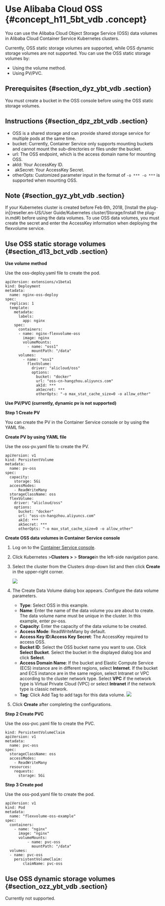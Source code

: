 # Use Alibaba Cloud OSS {#concept_h11_5bt_vdb .concept}

You can use the Alibaba Cloud Object Storage Service \(OSS\) data volumes in Alibaba Cloud Container Service Kubernetes clusters.

Currently, OSS static storage volumes are supported, while OSS dynamic storage volumes are not supported. You can use the OSS static storage volumes by:

-   Using the volume method.
-   Using PV/PVC.

## Prerequisites {#section_dyz_ybt_vdb .section}

You must create a bucket in the OSS console before using the OSS static storage volumes.

## Instructions {#section_dpz_zbt_vdb .section}

-   OSS is a shared storage and can provide shared storage service for multiple pods at the same time.
-   bucket: Currently, Container Service only supports mounting buckets and cannot mount the sub-directories or files under the bucket.
-   url: The OSS endpoint, which is the access domain name for mounting OSS.
-   akId: Your AccessKey ID.
-     akSecret: Your AccessKey Secret.
-   otherOpts: Customized parameter input in the format of `-o *** -o ***` is supported when mounting OSS.

## Note {#section_gyz_ybt_vdb .section}

If your Kubernetes cluster is created before Feb 6th, 2018, [Install the plug-in](reseller.en-US/User Guide/Kubernetes cluster/Storage/Install the plug-in.md#) before using the data volumes. To use OSS data volumes, you must create the secret and enter the AccessKey information when deploying the flexvolume service.

## Use OSS static storage volumes {#section_d13_bct_vdb .section}

**Use volume method**

Use the oss-deploy.yaml file to create the pod.

```
apiVersion: extensions/v1beta1
kind: Deployment
metadata:
  name: nginx-oss-deploy
spec:
  replicas: 1
  template:
    metadata:
      labels:
        app: nginx
    spec:
      containers:
      - name: nginx-flexvolume-oss
        image: nginx
        volumeMounts:
          - name: "oss1"
            mountPath: "/data"
      volumes:
        - name: "oss1"
          flexVolume:
            driver: "alicloud/oss"
            options:
              bucket: "docker"
              url: "oss-cn-hangzhou.aliyuncs.com"
              akId: ***
              akSecret: ***
              otherOpts: "-o max_stat_cache_size=0 -o allow_other"
```

**Use PV/PVC \(currently, dynamic pv is not supported\)**

**Step 1 Create PV**

You can create the PV in the Container Service console or by using the YAML file.

**Create PV by using YAML file**

Use the oss-pv.yaml file to create the PV.

```
apiVersion: v1
kind: PersistentVolume
metadata:
  name: pv-oss
spec:
  capacity:
    storage: 5Gi
  accessModes:
    - ReadWriteMany
  storageClassName: oss
  flexVolume:
    driver: "alicloud/oss"
    options:
      bucket: "docker"
      url: "oss-cn-hangzhou.aliyuncs.com"
      akId: ***
      akSecret: ***
      otherOpts: "-o max_stat_cache_size=0 -o allow_other"
```

**Create OSS data volumes in Container Service console**

1.  Log on to the [Container Service console](https://partners-intl.console.aliyun.com/#/cs).
2.  Click Kubernetes \>**Clusters \>** \> **Storage**in the left-side navigation pane.
3.  Select the cluster from the Clusters drop-down list and then click **Create** in the upper-right corner.

    ![](http://static-aliyun-doc.oss-cn-hangzhou.aliyuncs.com/assets/img/6938/15508194084683_en-US.png)

4.  The Create Data Volume dialog box appears. Configure the data volume parameters.

    -   **Type**: Select OSS in this example.
    -   **Name**: Enter the name of the data volume you are about to create. The data volume name must be unique in the cluster. In this example, enter pv-oss.
    -   **Capacity**: Enter the capacity of the data volume to be created.
    -   **Access Mode**: ReadWriteMany by default.
    -   **Access Key ID**/**Access Key Secret**: The AccessKey required to access OSS.
    -   **Bucket ID**: Select the OSS bucket name you want to use. Click **Select Bucket**. Select the bucket in the displayed dialog box and click **Select**.
    -   **Access Domain Name**: If the bucket and Elastic Compute Service \(ECS\) instance are in different regions, select **Internet**. If the bucket and ECS instance are in the same region, select Intranet or VPC according to the cluster network type. Select **VPC** if the network type is Virtual Private Cloud \(VPC\) or select **Intranet** if the network type is classic network.
    -   **Tag**: Click Add Tag to add tags for this data volume.
    ![](http://static-aliyun-doc.oss-cn-hangzhou.aliyuncs.com/assets/img/6938/15508194084684_en-US.png)

5.  Click **Create** after completing the configurations.

**Step 2 Create PVC**

Use the oss-pvc.yaml file to create the PVC.

```
kind: PersistentVolumeClaim
apiVersion: v1
metadata:
  name: pvc-oss
spec:
  storageClassName: oss
  accessModes:
    - ReadWriteMany
  resources:
    requests:
      storage: 5Gi
```

**Step 3 Create pod**

Use the oss-pod.yaml file to create the pod.

```
apiVersion: v1
kind: Pod
metadata:
  name: "flexvolume-oss-example"
spec:
  containers:
    - name: "nginx"
      image: "nginx"
      volumeMounts:
          - name: pvc-oss
            mountPath: "/data"
  volumes:
  - name: pvc-oss
    persistentVolumeClaim:
        claimName: pvc-oss
```

## Use OSS dynamic storage volumes {#section_ozz_ybt_vdb .section}

Currently not supported.

